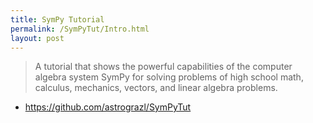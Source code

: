 ```yaml
---
title: SymPy Tutorial
permalink: /SymPyTut/Intro.html
layout: post
---
```


> A tutorial that shows the powerful capabilities of the computer 
> algebra system SymPy for solving problems of high school math, 
> calculus, mechanics, vectors, and linear algebra problems.

* <https://github.com/astrograzl/SymPyTut>

